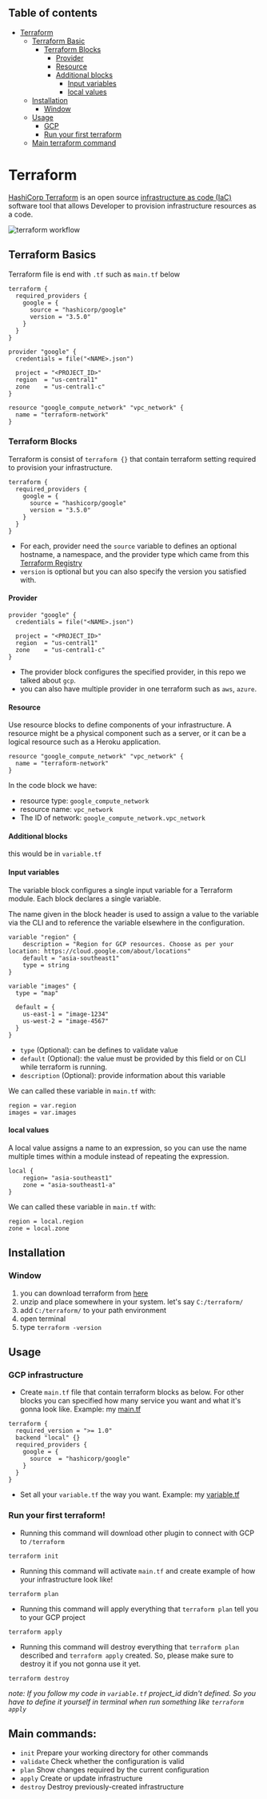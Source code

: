 ## Table of contents

- [Terraform](#terraform)
    - [Terraform Basic](#terraform-basics)
        - [Terraform Blocks](#terraform-blocks)
            - [Provider](#provider)
            - [Resource](#resource)
            - [Additional blocks](#additional-blocks)
                - [Input variables](#input-variables)
                - [local values](#local-values)
    - [Installation](#installation)
        - [Window](#window)
    - [Usage](#usage)
        - [GCP](#gcp-infrastructure)
        - [Run your first terraform](#run-your-first-terraform)
    - [Main terraform command](#main-commands)

# Terraform

[HashiCorp Terraform](https://www.terraform.io/intro) is an open source [infrastructure as code (IaC)](https://en.wikipedia.org/wiki/Infrastructure_as_code) software tool that allows Developer to provision infrastructure resources as a code.

![terraform workflow](/assets/terraform_assets.png)

## Terraform Basics

Terraform file is end with `.tf` such as `main.tf` below

```
terraform {
  required_providers {
    google = {
      source = "hashicorp/google"
      version = "3.5.0"
    }
  }
}

provider "google" {
  credentials = file("<NAME>.json")

  project = "<PROJECT_ID>"
  region  = "us-central1"
  zone    = "us-central1-c"
}

resource "google_compute_network" "vpc_network" {
  name = "terraform-network"
}
```

### Terraform Blocks

Terraform is consist of `terraform {}` that contain terraform setting required to provision your infrastructure.

```
terraform {
  required_providers {
    google = {
      source = "hashicorp/google"
      version = "3.5.0"
    }
  }
}
```

- For each, provider need the `source` variable to defines an optional hostname, a namespace, and the provider type which came from this [Terraform Registry](https://registry.terraform.io/) 
- `version` is optional but you can also specify the version you satisfied with.

#### Provider

```
provider "google" {
  credentials = file("<NAME>.json")

  project = "<PROJECT_ID>"
  region  = "us-central1"
  zone    = "us-central1-c"
}
```

- The provider block configures the specified provider, in this repo we talked about `gcp`.
- you can also have multiple provider in one terraform such as `aws`, `azure`.

#### Resource

Use resource blocks to define components of your infrastructure. A resource might be a physical component such as a server, or it can be a logical resource such as a Heroku application.

```
resource "google_compute_network" "vpc_network" {
  name = "terraform-network"
}
```

In the code block we have:
- resource type: `google_compute_network`
- resource name: `vpc_network`
- The ID of network: `google_compute_network.vpc_network`

#### Additional blocks

this would be in `variable.tf`

#### Input variables

The variable block configures a single input variable for a Terraform module. Each block declares a single variable.

The name given in the block header is used to assign a value to the variable via the CLI and to reference the variable elsewhere in the configuration.

```
variable "region" {
    description = "Region for GCP resources. Choose as per your location: https://cloud.google.com/about/locations"
    default = "asia-southeast1"
    type = string
}

variable "images" {
  type = "map"

  default = {
    us-east-1 = "image-1234"
    us-west-2 = "image-4567"
  }
}
```
- `type` (Optional): can be defines to validate value
- `default` (Optional): the value must be provided by this field or on CLI while terraform is running.
- `description` (Optional): provide information about this variable

We can called these variable in `main.tf` with:

```
region = var.region
images = var.images
```


#### local values

A local value assigns a name to an expression, so you can use the name multiple times within a module instead of repeating the expression.

```
local {
    region= "asia-southeast1"
    zone = "asia-southeast1-a"
}
```
We can called these variable in `main.tf` with:

```
region = local.region
zone = local.zone
```

## Installation

### Window

1. you can download terraform from [here](https://www.terraform.io/downloads)
2. unzip and place somewhere in your system. let's say `C:/terraform/`
3. add `C:/terraform/` to your path environment
4. open terminal
5. type `terraform -version`

## Usage

### GCP infrastructure

- Create `main.tf` file that contain terraform blocks as below. For other blocks you can specified how many service you want and what it's gonna look like. Example: my [main.tf](terraform/main.tf)
```
terraform {
  required_version = ">= 1.0"
  backend "local" {}
  required_providers {
    google = {
      source  = "hashicorp/google"
    }
  }
}
```
- Set all your `variable.tf` the way you want. Example: my [variable.tf](terraform/variable.tf)

### Run your first terraform!

- Running this command will download other plugin to connect with GCP to `/terraform`
```
terraform init
```

- Running this command will activate `main.tf` and create example of how your infrastructure look like!
```
terraform plan
```

- Running this command will apply everything that `terraform plan` tell you to your GCP project
```
terraform apply
```

- Running this command will destroy everything that `terraform plan` described and `terraform apply` created. So, please make sure to destroy it if you not gonna use it yet.
```
terraform destroy
```

*note: If you follow my code in `variable.tf` project_id didn't defined. So you have to define it yourself in terminal when run something like `terraform apply`*

## Main commands:
- `init`          Prepare your working directory for other commands
- `validate`      Check whether the configuration is valid
- `plan`          Show changes required by the current configuration
- `apply`         Create or update infrastructure
- `destroy`       Destroy previously-created infrastructure

